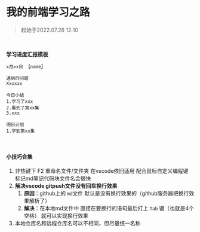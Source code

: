 # 我的前端学习之路

> 起始于2022.07.26 12:10

​	

**学习进度汇报模板**

```apl
x月xx日 【name】

遇到的问题
Xxxxxx

今日小结
1.学习了xxx
2.看到了第xx集
3.xxx

明日计划
1.学到第xx集
```

​	

#### 小技巧合集

1. 非热键下 F2 重命名文件/文件夹 在vscode依旧适用 配合鼠标自定义编程键 标记md笔记代码块文件名会很快
2. **解决vscode gitpush文件没有回车换行效果**
   1. **原因**：github上的 `md`文件 默认是没有换行效果的（github服务器把换行效果解析了）
   2. **解决**：在本地md文件中  直接在要换行的语句最后打上 `Tab` 键（也就是4个空格） 就可以实现换行效果
3. 本地仓库名和远程仓库名可以不相同，但尽量统一名称

